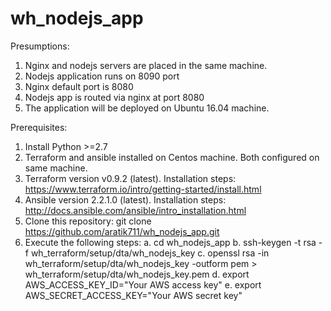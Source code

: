 # wh_nodejs_app

Presumptions:
1. Nginx and nodejs servers are placed in the same machine.
2. Nodejs application runs on 8090 port
3. Nginx default port is 8080
4. Nodejs app is routed via nginx at port 8080
5. The application will be deployed on Ubuntu 16.04 machine.


Prerequisites:
1. Install Python >=2.7 
2. Terraform and ansible installed on Centos machine. Both configured on same machine.
3. Terraform version v0.9.2 (latest). Installation steps: https://www.terraform.io/intro/getting-started/install.html
4. Ansible version  2.2.1.0 (latest). Installation steps: http://docs.ansible.com/ansible/intro_installation.html
5. Clone this repository: git clone https://github.com/aratik711/wh_nodejs_app.git
6. Execute the following steps:
a. cd wh_nodejs_app
b. ssh-keygen -t rsa -f wh_terraform/setup/dta/wh_nodejs_key
c. openssl rsa -in wh_terraform/setup/dta/wh_nodejs_key -outform pem > wh_terraform/setup/dta/wh_nodejs_key.pem
d. export AWS_ACCESS_KEY_ID="Your AWS access key"
e. export AWS_SECRET_ACCESS_KEY="Your AWS secret key"


